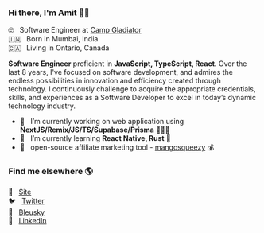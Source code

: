 ### Hi there, I'm Amit 👋🏽

🤓  &nbsp; Software Engineer at [Camp Gladiator](https://campgladiator.com/) <br>
🇮🇳  &nbsp; Born in Mumbai, India <br>
🇨🇦  &nbsp; Living in Ontario, Canada

**Software Engineer** proficient in **JavaScript, TypeScript, React**. Over the last 8 years, I've focused on software development, and admires the endless possibilities in innovation and efficiency created through technology. I continuously challenge to acquire the appropriate credentials, skills, and experiences as a Software Developer to excel in today’s dynamic technology industry.  

- 🔭  &nbsp; I’m currently working on web application using **NextJS/Remix/JS/TS/Supabase/Prisma** 👨🏽‍💻
- 🌱  &nbsp; I’m currently learning **React Native, Rust** 🦀
- 🥭  &nbsp; open-source affiliate marketing tool - [mangosqueezy](https://github.com/tapasomlabs/mangosqueezy) 💰

### Find me elsewhere 🌎

🚀  &nbsp; [Site](https://tapasom.ai/amit) <br>
🐦  &nbsp; [Twitter](https://twitter.com/amit_mirgal/) <br>
🦋  &nbsp; [Bleusky](https://bsky.app/profile/amirgal.bsky.social) <br>
💼  &nbsp; [LinkedIn](https://www.linkedin.com/in/amit-mirgal/)

